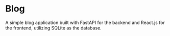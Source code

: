 # Blog
A simple blog application built with FastAPI for the backend and React.js for the frontend, utilizing SQLite as the database.
